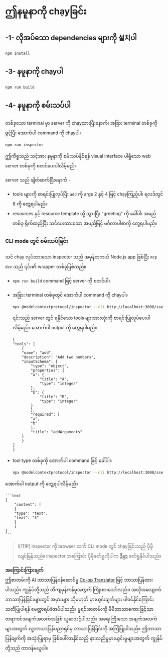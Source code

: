 <!--
CO_OP_TRANSLATOR_METADATA:
{
  "original_hash": "7fab17bf59e2eb82a5aeef03ad977d31",
  "translation_date": "2025-07-13T20:22:44+00:00",
  "source_file": "03-GettingStarted/05-sse-server/solution/typescript/README.md",
  "language_code": "my"
}
-->
# ဤနမူနာကို chạyခြင်း

## -1- လိုအပ်သော dependencies များကို 설치ပါ

```bash
npm install
```

## -3- နမူနာကို chạyပါ


```bash
npm run build
```

## -4- နမူနာကို စမ်းသပ်ပါ

တစ်ခုသော terminal မှာ server ကို chạyထားပြီးနောက်၊ အခြား terminal တစ်ခုကို ဖွင့်ပြီး အောက်ပါ command ကို chạyပါ။

```bash
npm run inspector
```

ဤကိစ္စသည် သင့်အား နမူနာကို စမ်းသပ်နိုင်ရန် visual interface ပါရှိသော web server တစ်ခုကို စတင်ပေးပါလိမ့်မည်။

server သည် ချိတ်ဆက်ပြီးနောက် -

- tools များကို စာရင်းပြုလုပ်ပြီး `add` ကို args 2 နှင့် 4 ဖြင့် chạyကြည့်ပါ၊ ရလဒ်တွင် 6 ကို တွေ့ရပါမည်။
- resources နှင့် resource template သို့ သွားပြီး "greeting" ကို ခေါ်ပါ၊ အမည်တစ်ခု ရိုက်ထည့်ပြီး သင်ပေးထားသော အမည်ဖြင့် မင်္ဂလာပါစာကို တွေ့ရပါမည်။

### CLI mode တွင် စမ်းသပ်ခြင်း

သင် chạy လုပ်ထားသော inspector သည် အမှန်တကယ် Node.js app ဖြစ်ပြီး `mcp dev` သည် ၎င်း၏ wrapper တစ်ခုဖြစ်သည်။

- `npm run build` command ဖြင့် server ကို စတင်ပါ။

- အခြား terminal တစ်ခုတွင် အောက်ပါ command ကို chạyပါ။

    ```bash
    npx @modelcontextprotocol/inspector --cli http://localhost:3000/sse --method tools/list
    ```

    ၎င်းသည် server တွင် ရနိုင်သော tools များအားလုံးကို စာရင်းပြုလုပ်ပေးပါလိမ့်မည်။ အောက်ပါ output ကို တွေ့ရပါမည်။

    ```text
    {
    "tools": [
        {
        "name": "add",
        "description": "Add two numbers",
        "inputSchema": {
            "type": "object",
            "properties": {
            "a": {
                "title": "A",
                "type": "integer"
            },
            "b": {
                "title": "B",
                "type": "integer"
            }
            },
            "required": [
            "a",
            "b"
            ],
            "title": "addArguments"
        }
        }
    ]
    }
    ```

- tool type တစ်ခုကို အောက်ပါ command ဖြင့် ခေါ်ပါ။

    ```bash
    npx @modelcontextprotocol/inspector --cli http://localhost:3000/sse --method tools/call --tool-name add --tool-arg a=1 --tool-arg b=2
    ```

အောက်ပါ output ကို တွေ့ရပါလိမ့်မည်။

    ```text
    {
        "content": [
        {
        "type": "text",
        "text": "3"
        }
        ]
    }
    ```

> ![!TIP]
> inspector ကို browser ထက် CLI mode တွင် chạyခြင်းသည် ပိုမိုလျင်မြန်သည်။
> inspector အကြောင်း ပိုမိုဖတ်ရှုလိုပါက [ဒီမှာ](https://github.com/modelcontextprotocol/inspector) ဖတ်ရှုနိုင်ပါသည်။

**အကြောင်းကြားချက်**  
ဤစာတမ်းကို AI ဘာသာပြန်ဝန်ဆောင်မှု [Co-op Translator](https://github.com/Azure/co-op-translator) ဖြင့် ဘာသာပြန်ထားပါသည်။ ကျွန်ုပ်တို့သည် တိကျမှန်ကန်မှုအတွက် ကြိုးစားသော်လည်း၊ အလိုအလျောက် ဘာသာပြန်ခြင်းများတွင် အမှားများ သို့မဟုတ် မှားယွင်းချက်များ ပါဝင်နိုင်ကြောင်း သတိပြုပါရန် မေတ္တာရပ်ခံအပ်ပါသည်။ မူရင်းစာတမ်းကို မိမိဘာသာစကားဖြင့်သာ တရားဝင်အချက်အလက်အဖြစ် ယူဆသင့်ပါသည်။ အရေးကြီးသော အချက်အလက်များအတွက် လူ့ဘာသာပြန်ပညာရှင်မှ ဘာသာပြန်ခြင်းကို အကြံပြုပါသည်။ ဤဘာသာပြန်ချက်ကို အသုံးပြုရာမှ ဖြစ်ပေါ်လာနိုင်သည့် နားလည်မှုမှားယွင်းမှုများအတွက် ကျွန်ုပ်တို့သည် တာဝန်မယူပါ။